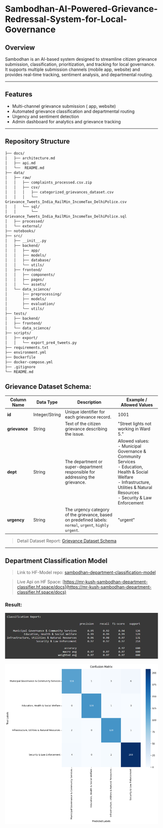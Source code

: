 # Sambodhan-AI-Powered-Grievance-Redressal-System-for-Local-Governance



## Overview

Sambodhan is an AI-based system designed to streamline citizen grievance submission, classification, prioritization, and tracking for local governance. It supports multiple submission channels (mobile app, website) and provides real-time tracking, sentiment analysis, and departmental routing.

---

## Features
- Multi-channel grievance submission ( app, website)
- Automated grievance classification and departmental routing
- Urgency and sentiment detection
- Admin dashboard for analytics and grievance tracking

---

## Repository Structure

```
├── docs/
│   ├── architecture.md
│   ├── api.md
│   └──  README.md
├── data/
│   ├── raw/
│   │   ├── complaints_processed.csv.zip
│   │   ├── csv/
│   │   │   ├── categorized_grievances_dataset.csv
│   │   │   └── Grievance_Tweets_India_RailMin_IncomeTax_DelhiPolice.csv
│   │   └── sql/
│   │       └── Grievance_Tweets_India_RailMin_IncomeTax_DelhiPolice.sql
│   ├── processed/
│   └── external/
├── notebooks/
├── src/
│   ├── __init__.py
│   ├── backend/
│   │   ├── app/
│   │   ├── models/
│   │   ├── database/
│   │   └── utils/
│   ├── frontend/
│   │   ├── components/
│   │   ├── pages/
│   │   └── assets/
│   └── data_science/
│       ├── preprocessing/
│       ├── models/
│       ├── evaluation/
│       └── utils/
├── tests/
│   ├── backend/
│   ├── frontend/
│   └── data_science/
├── scripts/
│   ├── export/
│   │   └── export_pre4_tweets.py
├── requirements.txt
├── environment.yml
├── Dockerfile
├── docker-compose.yml
├── .gitignore
└── README.md
```

## Grievance Dataset Schema:

| Column Name   | Data Type      | Description                                                                                             | Example / Allowed Values                                                                                                 |
| ------------- | -------------- | ------------------------------------------------------------------------------------------------------- | ------------------------------------------------------------------------------------------------------------------------ |
| **id**        | Integer/String | Unique identifier for each grievance record.                                                            | 1001                                                                                                                     |
| **grievance** | String         | Text of the citizen grievance describing the issue.                                                     | "Street lights not working in Ward 5."                                                                                   |
| **dept**      | String         | The department or super-department responsible for addressing the grievance.                            | Allowed values:<br>- Municipal Governance & Community Services<br>- Education, Health & Social Welfare <br>- Infrastructure, Utilities & Natural Resources<br>- Security & Law Enforcement |
| **urgency**   | String         | The urgency category of the grievance, based on predefined labels: `normal`, `urgent`, `highly urgent`. | "urgent"                                                                                                                 |

> Detail Dataset Report: [Grievance Dataset Schema](docs/grievance_dataset_schema.md)


---
## Department Classification Model

>Link to HF-Model repo: [sambodhan-department-classification-model](https://huggingface.co/mr-kush/sambodhan-department-classification-model) 

> Live Api on HF Space: [https://mr-kush-sambodhan-department-classifier.hf.space/docs](https://mr-kush-sambodhan-department-classifier.hf.space/docs)

### Result:

![classification report](./results/dept_classifier//dept-classification-report.png)

![cofusion matrix](./results/dept_classifier/dept-classifier-confusion-matrix.png)




